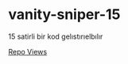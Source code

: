 # vanity-sniper-15
15 satirli bir kod gelıstırıelbılır


[Repo Views](https://komarev.com/ghpvc/?username=thezante&repo=vanity-sniper-15&color=blue)
